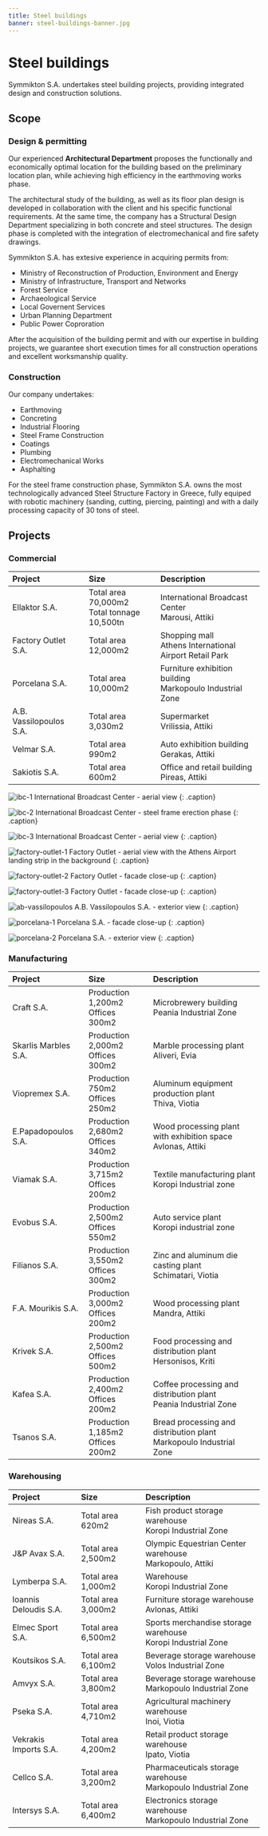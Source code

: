 ```yaml
---
title: Steel buildings
banner: steel-buildings-banner.jpg
---
```


# Steel buildings

Symmikton S.A. undertakes steel building projects, providing integrated design and construction solutions.


## Scope

### Design & permitting

Our experienced **Architectural Department** proposes the functionally and economically optimal location for the building based on the preliminary location plan, while achieving high efficiency in the earthmoving works phase.The architectural study of the building, as well as its floor plan design is developed in collaboration with the client and his specific functional requirements. At the same time, the company has a Structural Design Department specializing in both concrete and steel structures. The design phase is completed with the integration of electromechanical and fire safety drawings.Symmikton S.A. has extesive experience in acquiring permits from:* Ministry of Reconstruction of Production, Environment and Energy* Ministry of Infrastructure, Transport and Networks* Forest Service* Archaeological Service* Local Governent Services* Urban Planning Department* Public Power CoprorationAfter the acquisition of the building permit and with our expertise in building projects, we guarantee short execution times for all construction operations and excellent worksmanship quality.### Construction
Our company undertakes:
* Earthmoving* Concreting* Industrial Flooring* Steel Frame Construction* Coatings* Plumbing* Electromechanical Works* AsphaltingFor the steel frame construction phase, Symmikton S.A. owns the most technologically advanced Steel Structure Factory in Greece, fully equiped with robotic machinery (sanding, cutting, piercing, painting) and with a daily processing capacity of 30 tons of steel.


## Projects


### Commercial

| Project                 | Size | Description |
|:--                      |:--   | :--         |
| Ellaktor S.A.           | Total area 70,000m<span class="sup">2</span><br/>Total tonnage 10,500tn | International Broadcast Center<br/>Marousi, Attiki |
| Factory Outlet S.A.     | Total area 12,000m<span class="sup">2</span> | Shopping mall<br/>Athens International Airport Retail Park |
| Porcelana S.A.          | Total area 10,000m<span class="sup">2</span> | Furniture exhibition building<br/>Markopoulo Industrial Zone |
| A.B. Vassilopoulos S.A. | Total area 3,030m<span class="sup">2</span> | Supermarket<br/>Vrilissia, Attiki |
| Velmar S.A.             | Total area 990m<span class="sup">2</span> | Auto exhibition building<br/>Gerakas, Attiki |
| Sakiotis S.A.           | Total area 600m<span class="sup">2</span> | Office and retail building<br/>Pireas, Attiki |


![ibc-1](commercial/ibc-1.jpg)
International Broadcast Center - aerial view
{: .caption}

![ibc-2](commercial/ibc-2.jpg)
International Broadcast Center - steel frame erection phase
{: .caption}

![ibc-3](commercial/ibc-3.jpg)
International Broadcast Center - aerial view
{: .caption}

![factory-outlet-1](commercial/factory-outlet-1.jpg)
Factory Outlet - aerial view with the Athens Airport landing strip in the background
{: .caption}

![factory-outlet-2](commercial/factory-outlet-2.jpg)
Factory Outlet - facade close-up
{: .caption}

![factory-outlet-3](commercial/factory-outlet-3.jpg)
Factory Outlet - facade close-up
{: .caption}

![ab-vassilopoulos](commercial/ab-vassilopoulos.jpg)
A.B. Vassilopoulos S.A. - exterior view
{: .caption}

![porcelana-1](commercial/porcelana-1.jpg)
Porcelana S.A. - facade close-up
{: .caption}

![porcelana-2](commercial/porcelana-2.jpg)
Porcelana S.A. - exterior view
{: .caption}


### Manufacturing

| Project              | Size | Description |
|:--                   |:--   | :--         |
| Craft S.A.           | Production 1,200m<span class="sup">2</span><br/>Offices 300m<span class="sup">2</span>   | Microbrewery building<br/>Peania Industrial Zone |
| Skarlis Marbles S.A. | Production 2,000m<span class="sup">2</span><br/>Offices 300m<span class="sup">2</span>   | Marble processing plant<br/>Aliveri, Evia |
| Viopremex S.A.       | Production 750m<span class="sup">2</span><br/>Offices 250m<span class="sup">2</span>   | Aluminum equipment production plant<br/>Thiva, Viotia |
| E.Papadopoulos S.A.  | Production 2,680m<span class="sup">2</span><br/>Offices 340m<span class="sup">2</span>   | Wood processing plant with exhibition space<br/>Avlonas, Attiki |
| Viamak S.A.          | Production 3,715m<span class="sup">2</span><br/>Offices 200m<span class="sup">2</span>   | Textile manufacturing plant<br/>Koropi Industrial zone |
| Evobus S.A.          | Production 2,500m<span class="sup">2</span><br/>Offices 550m<span class="sup">2</span>   | Auto service plant<br/>Koropi industrial zone |
| Filianos S.A.        | Production 3,550m<span class="sup">2</span><br/>Offices 300m<span class="sup">2</span>   | Zinc and aluminum die casting plant<br/>Schimatari, Viotia |
| F.A. Mourikis S.A.   | Production 3,000m<span class="sup">2</span><br/>Offices 200m<span class="sup">2</span>   | Wood processing plant<br/>Mandra, Attiki |
| Krivek S.A.          | Production 2,500m<span class="sup">2</span><br/>Offices 500m<span class="sup">2</span>   | Food processing and distribution plant<br/>Hersonisos, Kriti |
| Kafea S.A.           | Production 2,400m<span class="sup">2</span><br/>Offices 200m<span class="sup">2</span>   | Coffee processing and distribution plant<br/>Peania Industrial Zone |
| Tsanos S.A.          | Production 1,185m<span class="sup">2</span><br/>Offices 200m<span class="sup">2</span>   | Bread processing and distribution plant<br/>Markopoulo Industrial Zone |

### Warehousing

| Project               | Size | Description |
|:--                    |:--   | :--         |
| Nireas S.A.           | Total area 620m<span class="sup">2</span> | Fish product storage warehouse<br/>Koropi Industrial Zone |
| J&P Avax S.A.         | Total area 2,500m<span class="sup">2</span> | Olympic Equestrian Center warehouse<br/>Markopoulo, Attiki |
| Lymberpa S.A.         | Total area 1,000m<span class="sup">2</span> | Warehouse<br/>Koropi Industrial Zone |
| Ioannis Deloudis S.A. | Total area 3,000m<span class="sup">2</span> | Furniture storage warehouse<br/>Avlonas, Attiki |
| Elmec Sport S.A.      | Total area 6,500m<span class="sup">2</span> | Sports merchandise storage warehouse<br/>Koropi Industrial Zone |
| Koutsikos S.A.        | Total area 6,100m<span class="sup">2</span> | Beverage storage warehouse<br/>Volos Industrial Zone |
| Amvyx S.A.            | Total area 3,800m<span class="sup">2</span> | Beverage storage warehouse<br/>Markopoulo Industrial Zone |
| Pseka S.A.            | Total area 4,710m<span class="sup">2</span> | Agricultural machinery warehouse<br/>Inoi, Viotia |
| Vekrakis Imports S.A. | Total area 4,200m<span class="sup">2</span> | Retail product storage warehouse<br/>Ipato, Viotia |
| Cellco S.A.           | Total area 3,200m<span class="sup">2</span> | Pharmaceuticals storage warehouse<br/>Markopoulo Industrial Zone |
| Intersys S.A.         | Total area 6,400m<span class="sup">2</span> | Electronics storage warehouse<br/>Markopoulo Industrial Zone |
